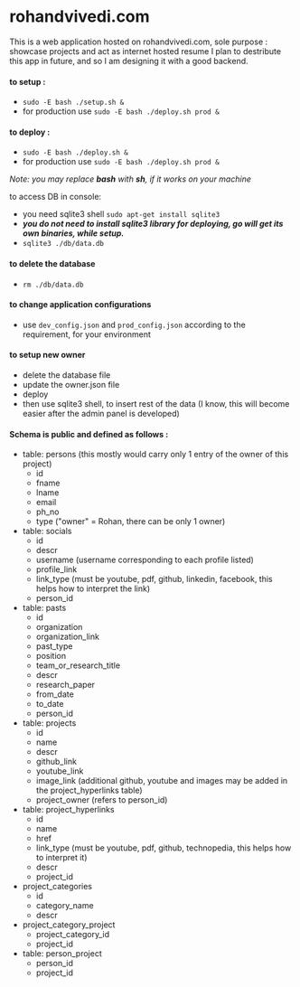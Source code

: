 # rohandvivedi.com
This is a web application hosted on rohandvivedi.com,
sole purpose : showcase projects and act as internet hosted resume
I plan to destribute this app in future, and so I am designing it with a good backend.

#### to setup :
 * ``sudo -E bash ./setup.sh &``
 * for production use  ``sudo -E bash ./deploy.sh prod &``

#### to deploy :
 * ``sudo -E bash ./deploy.sh &``
 * for production use  ``sudo -E bash ./deploy.sh prod &``

*Note: you may replace **bash** with **sh**, if it works on your machine*

to access DB in console:
 * you need sqlite3 shell ``sudo apt-get install sqlite3``
 * ***you do not need to install sqlite3 library for deploying, go will get its own binaries, while setup.***
 * ``sqlite3 ./db/data.db``

#### to delete the database
 * ``rm ./db/data.db``

#### to change application configurations
 * use `dev_config.json` and `prod_config.json` according to the requirement, for your environment

#### to setup new owner
 * delete the database file
 * update the owner.json file
 * deploy
 * then use sqlite3 shell, to insert rest of the data (I know, this will become easier after the admin panel is developed)

#### Schema is public and defined as follows :
 * table: persons (this mostly would carry only 1 entry of the owner of this project)
   * id
   * fname
   * lname
   * email
   * ph_no
   * type ("owner" = Rohan, there can be only 1 owner)
 * table: socials
   * id
   * descr
   * username  (username corresponding to each profile listed)
   * profile_link
   * link_type (must be youtube, pdf, github, linkedin, facebook, this helps how to interpret the link)
   * person_id
 * table: pasts
   * id
   * organization
   * organization_link
   * past_type
   * position
   * team_or_research_title
   * descr
   * research_paper
   * from_date
   * to_date
   * person_id
 * table: projects
   * id
   * name
   * descr
   * github_link
   * youtube_link
   * image_link (additional github, youtube and images may be added in the project_hyperlinks table)
   * project_owner (refers to person_id)
 * table: project_hyperlinks
   * id
   * name
   * href
   * link_type (must be youtube, pdf, github, technopedia, this helps how to interpret it)
   * descr
   * project_id
 * project_categories
   * id
   * category_name
   * descr
 * project_category_project
   * project_category_id
   * project_id
 * table: person_project
   * person_id
   * project_id
